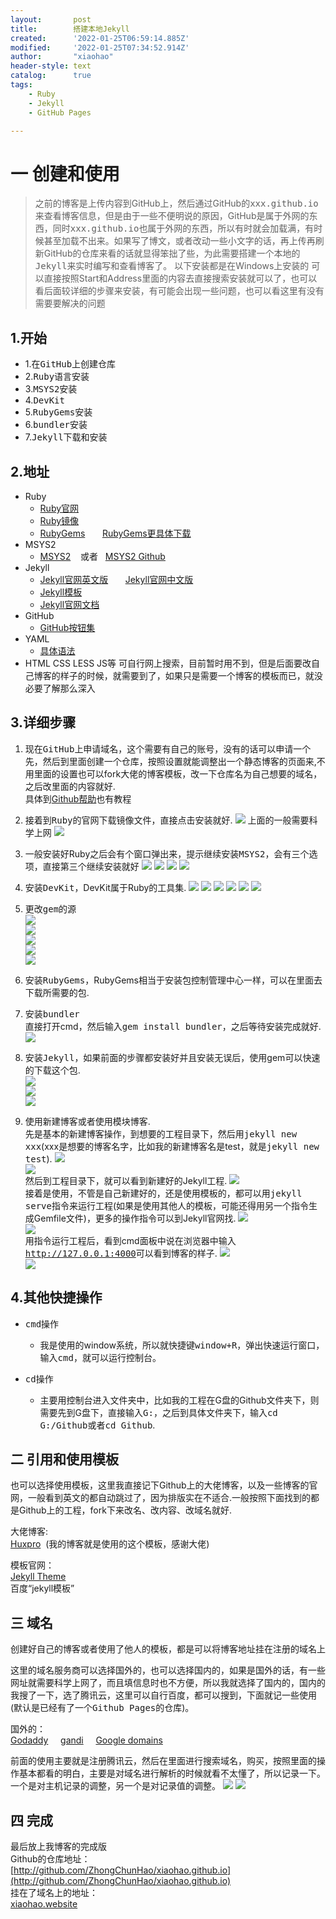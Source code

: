 ```yaml
---
layout:       post
title:        搭建本地Jekyll
created:      '2022-01-25T06:59:14.885Z'
modified:     '2022-01-25T07:34:52.914Z'
author:       "xiaohao"
header-style: text
catalog:      true
tags:
    - Ruby
    - Jekyll
    - GitHub Pages

---
```



# 一 创建和使用

> 之前的博客是上传内容到GitHub上，然后通过GitHub的<kbd>xxx.github.io</kbd>来查看博客信息，但是由于一些不便明说的原因，GitHub是属于外网的东西，同时<kbd>xxx.github.io</kbd>也属于外网的东西，所以有时就会加载满，有时候甚至加载不出来。如果写了博文，或者改动一些小文字的话，再上传再刷新GitHub的仓库来看的话就显得笨拙了些，为此需要搭建一个本地的<kbd>Jekyll</kbd>来实时编写和查看博客了。
以下安装都是在Windows上安装的
可以直接按照Start和Address里面的内容去直接搜索安装就可以了，也可以看后面较详细的步骤来安装，有可能会出现一些问题，也可以看这里有没有需要要解决的问题

## 1.开始
- 1.在<kbd>GitHub</kbd>上创建仓库
- 2.<kbd>Ruby</kbd>语言安装
- 3.<kbd>MSYS2</kbd>安装
- 4.<kbd>DevKit</kbd>
- 5.<kbd>RubyGems</kbd>安装
- 6.<kbd>bundler</kbd>安装
- 7.<kbd>Jekyll</kbd>下载和安装

## 2.地址
- Ruby
  - [Ruby官网](https://rubyinstaller.org/downloads)
  - [Ruby镜像](https://gems.ruby-china.com/)
  - [RubyGems](https:rubygems.org/) &#160;&#160;&#160;&#160;&#160; [RubyGems更具体下载](https://rubygems.org/pages/download)
- MSYS2
  - [MSYS2](https://www.msys2.org/) &#160;&#160;&#160;或者&#160;&#160;&#160;[MSYS2 Github](https://msys2.github.io)
- Jekyll
  - [Jekyll官网英文版](https://jekyllrb.com/) &#160;&#160;&#160;&#160;&#160; [Jekyll官网中文版](https://jekyll.comptechs.cn/)
  - [Jekyll模板](https://jekyllthemes.dev/)
  - [Jekyll官网文档](https://jekyllrb.com/docs/usage/)
- GitHub
  - [GitHub按钮集](https://ghbtns.com/)
- YAML
  - [具体语法](https://yaml.org/)
- HTML CSS LESS JS等
可自行网上搜索，目前暂时用不到，但是后面要改自己博客的样子的时候，就需要到了，如果只是需要一个博客的模板而已，就没必要了解那么深入

## 3.详细步骤
1. 现在<kbd>GitHub</kbd>上申请域名，这个需要有自己的账号，没有的话可以申请一个先，然后到里面创建一个仓库，按照设置就能调整出一个静态博客的页面来,不用里面的设置也可以fork大佬的博客模板，改一下仓库名为自己想要的域名，之后改里面的内容就好.  
具体到[Github帮助](https://help.github.com)也有教程

2. 接着到<kbd>Ruby</kbd>的官网下载镜像文件，直接点击安装就好.
![](/img/in-post/post-blog/ruby-download.jpg)
上面的一般需要科学上网
![](/img/in-post/post-blog/ruby-devkit-setup.jpg)

3. 一般安装好Ruby之后会有个窗口弹出来，提示继续安装<kbd>MSYS2</kbd>，会有三个选项，直接第三个继续安装就好
![](/img/in-post/post-blog/msys2-install-1.jpg)
![](/img/in-post/post-blog/msys2-install-2.jpg)
![](/img/in-post/post-blog/msys2-install-3.jpg)
![](/img/in-post/post-blog/msys2-install-4.jpg)

4. 安装<kbd>DevKit</kbd>，DevKit属于Ruby的工具集.
![](/img/in-post/post-blog/devkit-install-1.jpg)
![](/img/in-post/post-blog/devkit-install-2.jpg)
![](/img/in-post/post-blog/devkit-install-3.jpg)
![](/img/in-post/post-blog/devkit-install-4.jpg)
![](/img/in-post/post-blog/devkit-install-5.jpg)
![](/img/in-post/post-blog/devkit-install-6.jpg)

5. 更改<kbd>gem</kbd>的源  
![](/img/in-post/post-blog/gem-source-1.jpg)  
![](/img/in-post/post-blog/gem-source-2.jpg)  
![](/img/in-post/post-blog/gem-source-3.jpg)  
![](/img/in-post/post-blog/gem-source-4.jpg)  
![](/img/in-post/post-blog/gem-source-5.jpg)

6. 安装<kbd>RubyGems</kbd>，RubyGems相当于安装包控制管理中心一样，可以在里面去下载所需要的包.

7. 安装<kbd>bundler</kbd>  
直接打开cmd，然后输入<kbd>gem install bundler</kbd>，之后等待安装完成就好.
![](/img/in-post/post-blog/bundler-install-1.jpg)  

8. 安装<kbd>Jekyll</kbd>，如果前面的步骤都安装好并且安装无误后，使用gem可以快速的下载这个包.  
![](/img/in-post/post-blog/jekyll-install-1.jpg)  
![](/img/in-post/post-blog/jekyll-install-2.jpg)  
![](/img/in-post/post-blog/jekyll-install-3.jpg)  

9. 使用新建博客或者使用模块博客.  
先是基本的新建博客操作，到想要的工程目录下，然后用<kbd>jekyll new xxx</kbd>(xxx是想要的博客名字，比如我的新建博客名是test，就是<kbd>jekyll new test</kbd>).
![](/img/in-post/post-blog/jekyll-use-1.jpg)  
![](/img/in-post/post-blog/jekyll-use-2.jpg)  
然后到工程目录下，就可以看到新建好的Jekyll工程.
![](/img/in-post/post-blog/jekyll-use-3.jpg)  
接着是使用，不管是自己新建好的，还是使用模板的，都可以用<kbd>jekyll serve</kbd>指令来运行工程(如果是使用其他人的模板，可能还得用另一个指令生成Gemfile文件)，更多的操作指令可以到Jekyll官网找.
![](/img/in-post/post-blog/jekyll-use-4.jpg)  
![](/img/in-post/post-blog/jekyll-use-5.jpg)  
用指令运行工程后，看到cmd面板中说在浏览器中输入<kbd>http://127.0.0.1:4000</kbd>可以看到博客的样子.
![](/img/in-post/post-blog/jekyll-use-6.jpg)  
![](/img/in-post/post-blog/jekyll-use-7.jpg)  

## 4.其他快捷操作
- <kbd>cmd</kbd>操作
  - 我是使用的window系统，所以就快捷键<kbd>window+R</kbd>，弹出快速运行窗口，输入<kbd>cmd</kbd>，就可以运行控制台。

- <kbd>cd</kbd>操作
  - 主要用控制台进入文件夹中，比如我的工程在G盘的Github文件夹下，则需要先到G盘下，直接输入<kbd>G:</kbd>，之后到具体文件夹下，输入<kbd>cd G:/Github</kbd>或者<kbd>cd Github</kbd>.

## 二 引用和使用模板
也可以选择使用模板，这里我直接记下Github上的大佬博客，以及一些博客的官网，一般看到英文的都自动跳过了，因为排版实在不适合.一般按照下面找到的都是Github上的工程，fork下来改名、改内容、改域名就好.

大佬博客:  
[Huxpro](https://github.com/Huxpro/huxpro.github.io)&#160;&#160;(我的博客就是使用的这个模板，感谢大佬)

模板官网：  
[Jekyll Theme](http://jekyllthemes.org/)  
百度“jekyll模板”

## 三 域名
创建好自己的博客或者使用了他人的模板，都是可以将博客地址挂在注册的域名上

这里的域名服务商可以选择国外的，也可以选择国内的，如果是国外的话，有一些网址就需要科学上网了，而且填信息时也不方便，所以我就选择了国内的，国内的我搜了一下，选了腾讯云，这里可以自行百度，都可以搜到，下面就记一些使用(默认是已经有了一个<kbd>Github Pages</kbd>的仓库)。

国外的：  
[Godaddy](https://sg.godaddy.com/)&#160;&#160;&#160;&#160;
[gandi](https://www.gandi.net/)&#160;&#160;&#160;&#160;
[Google domains](https://domains.google.com/)&#160;&#160;&#160;&#160;

前面的使用主要就是注册腾讯云，然后在里面进行搜索域名，购买，按照里面的操作基本都看的明白，主要是对域名进行解析的时候就看不太懂了，所以记录一下。  
一个是对主机记录的调整，另一个是对记录值的调整。
![](/img/in-post/post-blog/domain-3.jpg)
![](/img/in-post/post-blog/domain-4.jpg)

## 四 完成  
最后放上我博客的完成版  
Github的仓库地址：  
[http://github.com/ZhongChunHao/xiaohao.github.io](http://github.com/ZhongChunHao/xiaohao.github.io)  
挂在了域名上的地址：  
[xiaohao.website](xiaohao.website)
